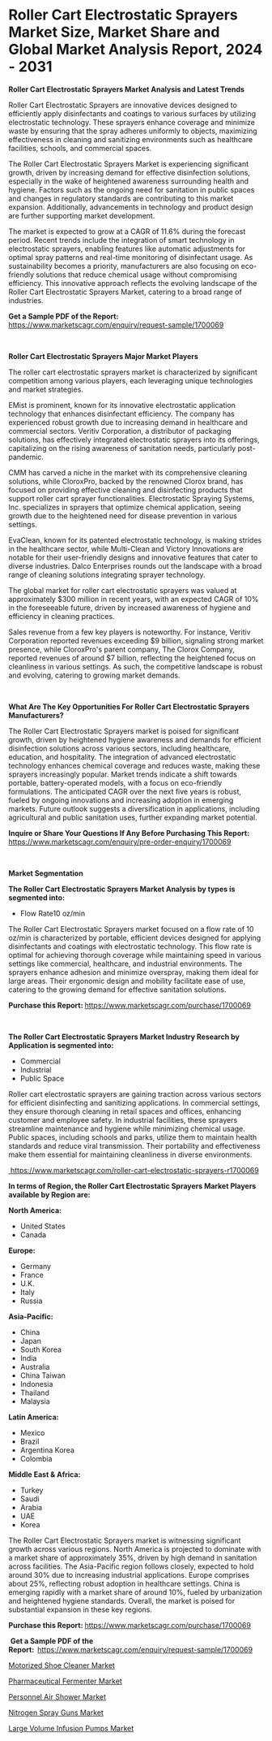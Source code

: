 <p><h1>Roller Cart Electrostatic Sprayers Market Size, Market Share and Global Market Analysis Report, 2024 - 2031</h1></p><p><strong>Roller Cart Electrostatic Sprayers Market Analysis and Latest Trends</strong></p>
<p><p>Roller Cart Electrostatic Sprayers are innovative devices designed to efficiently apply disinfectants and coatings to various surfaces by utilizing electrostatic technology. These sprayers enhance coverage and minimize waste by ensuring that the spray adheres uniformly to objects, maximizing effectiveness in cleaning and sanitizing environments such as healthcare facilities, schools, and commercial spaces. </p><p>The Roller Cart Electrostatic Sprayers Market is experiencing significant growth, driven by increasing demand for effective disinfection solutions, especially in the wake of heightened awareness surrounding health and hygiene. Factors such as the ongoing need for sanitation in public spaces and changes in regulatory standards are contributing to this market expansion. Additionally, advancements in technology and product design are further supporting market development.</p><p>The market is expected to grow at a CAGR of 11.6% during the forecast period. Recent trends include the integration of smart technology in electrostatic sprayers, enabling features like automatic adjustments for optimal spray patterns and real-time monitoring of disinfectant usage. As sustainability becomes a priority, manufacturers are also focusing on eco-friendly solutions that reduce chemical usage without compromising efficiency. This innovative approach reflects the evolving landscape of the Roller Cart Electrostatic Sprayers Market, catering to a broad range of industries.</p></p>
<p><strong>Get a Sample PDF of the Report:&nbsp;</strong> <a href="https://www.marketscagr.com/enquiry/request-sample/1700069?utm_campaign=1610&utm_medium=2&utm_source=Github&utm_content=ia&utm_term=21102024&utm_id=roller-cart-electrostatic-sprayers">https://www.marketscagr.com/enquiry/request-sample/1700069</a></p>
<p>&nbsp;</p>
<p><strong>Roller Cart Electrostatic Sprayers Major Market Players</strong></p>
<p><p>The roller cart electrostatic sprayers market is characterized by significant competition among various players, each leveraging unique technologies and market strategies. </p><p>EMist is prominent, known for its innovative electrostatic application technology that enhances disinfectant efficiency. The company has experienced robust growth due to increasing demand in healthcare and commercial sectors. Veritiv Corporation, a distributor of packaging solutions, has effectively integrated electrostatic sprayers into its offerings, capitalizing on the rising awareness of sanitation needs, particularly post-pandemic.</p><p>CMM has carved a niche in the market with its comprehensive cleaning solutions, while CloroxPro, backed by the renowned Clorox brand, has focused on providing effective cleaning and disinfecting products that support roller cart sprayer functionalities. Electrostatic Spraying Systems, Inc. specializes in sprayers that optimize chemical application, seeing growth due to the heightened need for disease prevention in various settings.</p><p>EvaClean, known for its patented electrostatic technology, is making strides in the healthcare sector, while Multi-Clean and Victory Innovations are notable for their user-friendly designs and innovative features that cater to diverse industries. Dalco Enterprises rounds out the landscape with a broad range of cleaning solutions integrating sprayer technology.</p><p>The global market for roller cart electrostatic sprayers was valued at approximately $300 million in recent years, with an expected CAGR of 10% in the foreseeable future, driven by increased awareness of hygiene and efficiency in cleaning practices.</p><p>Sales revenue from a few key players is noteworthy. For instance, Veritiv Corporation reported revenues exceeding $9 billion, signaling strong market presence, while CloroxPro's parent company, The Clorox Company, reported revenues of around $7 billion, reflecting the heightened focus on cleanliness in various settings. As such, the competitive landscape is robust and evolving, catering to growing market demands.</p></p>
<p>&nbsp;</p>
<p><strong>What Are The Key Opportunities For Roller Cart Electrostatic Sprayers Manufacturers?</strong></p>
<p><p>The Roller Cart Electrostatic Sprayers market is poised for significant growth, driven by heightened hygiene awareness and demands for efficient disinfection solutions across various sectors, including healthcare, education, and hospitality. The integration of advanced electrostatic technology enhances chemical coverage and reduces waste, making these sprayers increasingly popular. Market trends indicate a shift towards portable, battery-operated models, with a focus on eco-friendly formulations. The anticipated CAGR over the next five years is robust, fueled by ongoing innovations and increasing adoption in emerging markets. Future outlook suggests a diversification in applications, including agricultural and public sanitation uses, further expanding market potential.</p></p>
<p><strong>Inquire or Share Your Questions If Any Before Purchasing This Report:</strong> <a href="https://www.marketscagr.com/enquiry/pre-order-enquiry/1700069?utm_campaign=1610&utm_medium=2&utm_source=Github&utm_content=ia&utm_term=21102024&utm_id=roller-cart-electrostatic-sprayers">https://www.marketscagr.com/enquiry/pre-order-enquiry/1700069</a></p>
<p>&nbsp;</p>
<p><strong>Market Segmentation</strong></p>
<p><strong>The Roller Cart Electrostatic Sprayers Market Analysis by types is segmented into:</strong></p>
<p><ul><li>Flow Rate10 oz/min</li></ul></p>
<p><p>The Roller Cart Electrostatic Sprayers market focused on a flow rate of 10 oz/min is characterized by portable, efficient devices designed for applying disinfectants and coatings with electrostatic technology. This flow rate is optimal for achieving thorough coverage while maintaining speed in various settings like commercial, healthcare, and industrial environments. The sprayers enhance adhesion and minimize overspray, making them ideal for large areas. Their ergonomic design and mobility facilitate ease of use, catering to the growing demand for effective sanitation solutions.</p></p>
<p><strong>Purchase this Report:&nbsp;</strong><a href="https://www.marketscagr.com/purchase/1700069?utm_campaign=1610&utm_medium=2&utm_source=Github&utm_content=ia&utm_term=21102024&utm_id=roller-cart-electrostatic-sprayers">https://www.marketscagr.com/purchase/1700069</a></p>
<p>&nbsp;</p>
<p><strong>The Roller Cart Electrostatic Sprayers Market Industry Research by Application is segmented into:</strong></p>
<p><ul><li>Commercial</li><li>Industrial</li><li>Public Space</li></ul></p>
<p><p>Roller cart electrostatic sprayers are gaining traction across various sectors for efficient disinfecting and sanitizing applications. In commercial settings, they ensure thorough cleaning in retail spaces and offices, enhancing customer and employee safety. In industrial facilities, these sprayers streamline maintenance and hygiene while minimizing chemical usage. Public spaces, including schools and parks, utilize them to maintain health standards and reduce viral transmission. Their portability and effectiveness make them essential for maintaining cleanliness in diverse environments.</p></p>
<p><a href="https://www.marketscagr.com/roller-cart-electrostatic-sprayers-r1700069?utm_campaign=1610&utm_medium=2&utm_source=Github&utm_content=ia&utm_term=21102024&utm_id=roller-cart-electrostatic-sprayers">&nbsp;https://www.marketscagr.com/roller-cart-electrostatic-sprayers-r1700069</a></p>
<p><strong>In terms of Region, the Roller Cart Electrostatic Sprayers Market Players available by Region are:</strong></p>
<p>
    <p> <strong> North America: </strong>
        <ul>
            <li>United States</li>
            <li>Canada</li>
        </ul>
        </p> 
    <p> <strong> Europe: </strong>
        <ul>
            <li>Germany</li>
            <li>France</li>
            <li>U.K.</li>
            <li>Italy</li>
            <li>Russia</li>
        </ul>
        </p> 
    <p> <strong> Asia-Pacific: </strong>
        <ul>
            <li>China</li>
            <li>Japan</li>
            <li>South Korea</li>
            <li>India</li>
            <li>Australia</li>
            <li>China Taiwan</li>
            <li>Indonesia</li>
            <li>Thailand</li>
            <li>Malaysia</li>
        </ul>
        </p> 
    <p> <strong> Latin America: </strong>
        <ul>
            <li>Mexico</li>
            <li>Brazil</li>
            <li>Argentina Korea</li>
            <li>Colombia</li>
        </ul>
        </p> 
    <p> <strong> Middle East & Africa: </strong>
        <ul>
            <li>Turkey</li>
            <li>Saudi</li>
            <li>Arabia</li>
            <li>UAE</li>
            <li>Korea</li>
        </ul>
    </p>
    </p>
<p><p>The Roller Cart Electrostatic Sprayers market is witnessing significant growth across various regions. North America is projected to dominate with a market share of approximately 35%, driven by high demand in sanitation across facilities. The Asia-Pacific region follows closely, expected to hold around 30% due to increasing industrial applications. Europe comprises about 25%, reflecting robust adoption in healthcare settings. China is emerging rapidly with a market share of around 10%, fueled by urbanization and heightened hygiene standards. Overall, the market is poised for substantial expansion in these key regions.</p></p>
<p><strong>Purchase this Report: </strong><a href="https://www.marketscagr.com/purchase/1700069?utm_campaign=1610&utm_medium=2&utm_source=Github&utm_content=ia&utm_term=21102024&utm_id=roller-cart-electrostatic-sprayers">https://www.marketscagr.com/purchase/1700069</a></p>
<p>&nbsp;<strong>Get a Sample PDF of the Report:&nbsp;&nbsp;</strong><a href="https://www.marketscagr.com/enquiry/request-sample/1700069?utm_campaign=1610&utm_medium=2&utm_source=Github&utm_content=ia&utm_term=21102024&utm_id=roller-cart-electrostatic-sprayers">https://www.marketscagr.com/enquiry/request-sample/1700069</a></p>
<p><strong></strong></p>
<p><p><a href="https://www.linkedin.com/pulse/motorized-shoe-cleaner-market-size-growth-trends-statistics-kh40e?utm_campaign=1610&utm_medium=2&utm_source=Github&utm_content=ia&utm_term=21102024&utm_id=roller-cart-electrostatic-sprayers">Motorized Shoe Cleaner Market</a></p><p><a href="https://www.linkedin.com/pulse/pharmaceutical-fermenter-market-global-regional-analysis-fhwde?utm_campaign=1610&utm_medium=2&utm_source=Github&utm_content=ia&utm_term=21102024&utm_id=roller-cart-electrostatic-sprayers">Pharmaceutical Fermenter Market</a></p><p><a href="https://www.linkedin.com/pulse/insights-personnel-air-shower-market-size-which-expanding-yk7ae?utm_campaign=1610&utm_medium=2&utm_source=Github&utm_content=ia&utm_term=21102024&utm_id=roller-cart-electrostatic-sprayers">Personnel Air Shower Market</a></p><p><a href="https://www.linkedin.com/pulse/nitrogen-spray-guns-market-trends-detailed-study-its-segmentation-slbde?utm_campaign=1610&utm_medium=2&utm_source=Github&utm_content=ia&utm_term=21102024&utm_id=roller-cart-electrostatic-sprayers">Nitrogen Spray Guns Market</a></p><p><a href="https://www.linkedin.com/pulse/large-volume-infusion-pumps-market-indicators-size-regional-br1te?utm_campaign=1610&utm_medium=2&utm_source=Github&utm_content=ia&utm_term=21102024&utm_id=roller-cart-electrostatic-sprayers">Large Volume Infusion Pumps Market</a></p></p>
